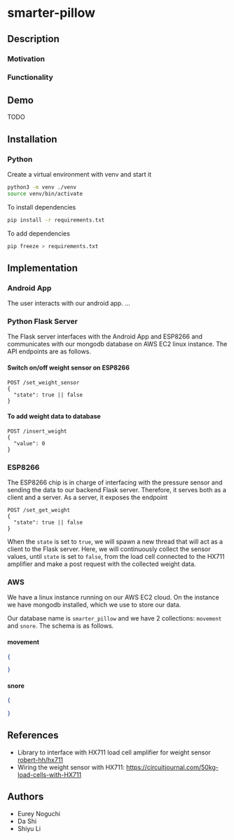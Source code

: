 # smarter-pillow
## Description
### Motivation

### Functionality


## Demo
TODO

## Installation
### Python
Create a virtual environment with venv and start it
```bash
python3 -m venv ./venv
source venv/bin/activate
```
To install dependencies
```bash
pip install -r requirements.txt
```
To add dependencies
```bash
pip freeze > requirements.txt
```

## Implementation
### Android App
The user interacts with our android app. ...

### Python Flask Server
The Flask server interfaces with the Android App and ESP8266 and communicates with our mongodb database on AWS EC2 linux instance.
The API endpoints are as follows.

#### Switch on/off weight sensor on ESP8266
```
POST /set_weight_sensor
{
  "state": true || false
}
```

#### To add weight data to database
```
POST /insert_weight
{
  "value": 0
}
```

### ESP8266
The ESP8266 chip is in charge of interfacing with the pressure sensor and sending the data to our backend Flask server. 
Therefore, it serves both as a client and a server. As a server, it exposes the endpoint
```
POST /set_get_weight
{
  "state": true || false
}
```
When the `state` is set to `true`, we will spawn a new thread that will act as a client to the Flask server.
Here, we will continuously collect the sensor values, until `state` is set to `false`, from the load cell connected to 
the HX711 amplifier and make a post request with the collected weight data. 

### AWS
We have a linux instance running on our AWS EC2 cloud. On the instance we have mongodb installed, which we use to 
store our data.

Our database name is `smarter_pillow` and we have 2 collections: `movement` and `snore`.
The schema is as follows.

#### movement
```json
{
  
}
```

#### snore
```json
{
  
}
```

## References
- Library to interface with HX711 load cell amplifier for weight sensor 
  [robert-hh/hx711](https://github.com/robert-hh/hx711/tree/1ca0d87b58eb47f4810241a01e4181880e891b29)
- Wiring the weight sensor with HX711: https://circuitjournal.com/50kg-load-cells-with-HX711

## Authors
- Eurey Noguchi
- Da Shi
- Shiyu Li